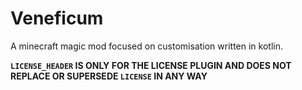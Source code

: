 # Veneficum

A minecraft magic mod focused on customisation written in kotlin.

**`LICENSE_HEADER` IS ONLY FOR THE LICENSE PLUGIN AND DOES NOT REPLACE OR SUPERSEDE `LICENSE` IN ANY WAY**